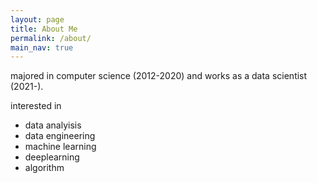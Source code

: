 ```yaml
---
layout: page
title: About Me
permalink: /about/
main_nav: true
---
```


majored in computer science (2012-2020) and works as a data scientist (2021-).  <br/>

interested in
- data analyisis
- data engineering
- machine learning
- deeplearning
- algorithm
